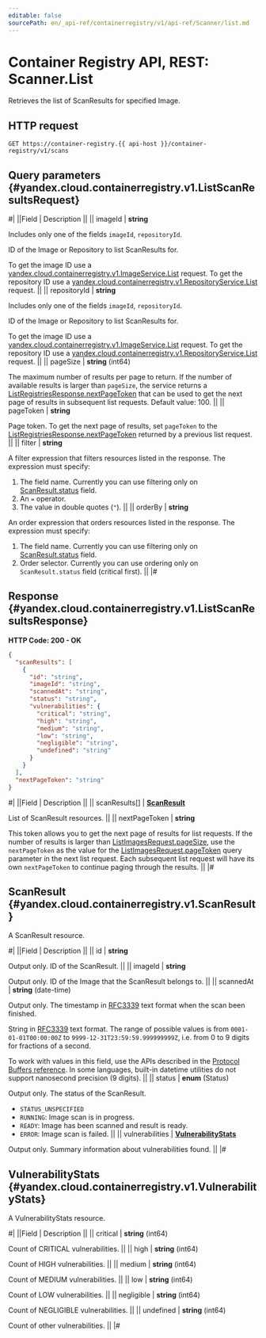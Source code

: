 ```yaml
---
editable: false
sourcePath: en/_api-ref/containerregistry/v1/api-ref/Scanner/list.md
---
```


# Container Registry API, REST: Scanner.List

Retrieves the list of ScanResults for specified Image.

## HTTP request

```
GET https://container-registry.{{ api-host }}/container-registry/v1/scans
```

## Query parameters {#yandex.cloud.containerregistry.v1.ListScanResultsRequest}

#|
||Field | Description ||
|| imageId | **string**

Includes only one of the fields `imageId`, `repositoryId`.

ID of the Image or Repository to list ScanResults for.

To get the image ID use a [yandex.cloud.containerregistry.v1.ImageService.List](/docs/container-registry/api-ref/Image/list#List) request.
To get the repository ID use a [yandex.cloud.containerregistry.v1.RepositoryService.List](/docs/container-registry/api-ref/Repository/list#List) request. ||
|| repositoryId | **string**

Includes only one of the fields `imageId`, `repositoryId`.

ID of the Image or Repository to list ScanResults for.

To get the image ID use a [yandex.cloud.containerregistry.v1.ImageService.List](/docs/container-registry/api-ref/Image/list#List) request.
To get the repository ID use a [yandex.cloud.containerregistry.v1.RepositoryService.List](/docs/container-registry/api-ref/Repository/list#List) request. ||
|| pageSize | **string** (int64)

The maximum number of results per page to return. If the number of available
results is larger than `pageSize`,
the service returns a [ListRegistriesResponse.nextPageToken](/docs/container-registry/api-ref/Registry/list#yandex.cloud.containerregistry.v1.ListRegistriesResponse)
that can be used to get the next page of results in subsequent list requests.
Default value: 100. ||
|| pageToken | **string**

Page token. To get the next page of results, set `pageToken` to the
[ListRegistriesResponse.nextPageToken](/docs/container-registry/api-ref/Registry/list#yandex.cloud.containerregistry.v1.ListRegistriesResponse) returned by a previous list request. ||
|| filter | **string**

A filter expression that filters resources listed in the response.
The expression must specify:
1. The field name. Currently you can use filtering only on [ScanResult.status](#yandex.cloud.containerregistry.v1.ScanResult) field.
2. An `=` operator.
3. The value in double quotes (`"`). ||
|| orderBy | **string**

An order expression that orders resources listed in the response.
The expression must specify:
1. The field name. Currently you can use filtering only on [ScanResult.status](#yandex.cloud.containerregistry.v1.ScanResult) field.
2. Order selector. Currently you can use ordering only on `ScanResult.status` field (critical first). ||
|#

## Response {#yandex.cloud.containerregistry.v1.ListScanResultsResponse}

**HTTP Code: 200 - OK**

```json
{
  "scanResults": [
    {
      "id": "string",
      "imageId": "string",
      "scannedAt": "string",
      "status": "string",
      "vulnerabilities": {
        "critical": "string",
        "high": "string",
        "medium": "string",
        "low": "string",
        "negligible": "string",
        "undefined": "string"
      }
    }
  ],
  "nextPageToken": "string"
}
```

#|
||Field | Description ||
|| scanResults[] | **[ScanResult](#yandex.cloud.containerregistry.v1.ScanResult)**

List of ScanResult resources. ||
|| nextPageToken | **string**

This token allows you to get the next page of results for list requests. If the number of results
is larger than [ListImagesRequest.pageSize](/docs/container-registry/api-ref/Image/list#yandex.cloud.containerregistry.v1.ListImagesRequest), use
the `nextPageToken` as the value
for the [ListImagesRequest.pageToken](/docs/container-registry/api-ref/Image/list#yandex.cloud.containerregistry.v1.ListImagesRequest) query parameter
in the next list request. Each subsequent list request will have its own
`nextPageToken` to continue paging through the results. ||
|#

## ScanResult {#yandex.cloud.containerregistry.v1.ScanResult}

A ScanResult resource.

#|
||Field | Description ||
|| id | **string**

Output only. ID of the ScanResult. ||
|| imageId | **string**

Output only. ID of the Image that the ScanResult belongs to. ||
|| scannedAt | **string** (date-time)

Output only. The timestamp in [RFC3339](https://www.ietf.org/rfc/rfc3339.txt) text format when the scan been finished.

String in [RFC3339](https://www.ietf.org/rfc/rfc3339.txt) text format. The range of possible values is from
`0001-01-01T00:00:00Z` to `9999-12-31T23:59:59.999999999Z`, i.e. from 0 to 9 digits for fractions of a second.

To work with values in this field, use the APIs described in the
[Protocol Buffers reference](https://developers.google.com/protocol-buffers/docs/reference/overview).
In some languages, built-in datetime utilities do not support nanosecond precision (9 digits). ||
|| status | **enum** (Status)

Output only. The status of the ScanResult.

- `STATUS_UNSPECIFIED`
- `RUNNING`: Image scan is in progress.
- `READY`: Image has been scanned and result is ready.
- `ERROR`: Image scan is failed. ||
|| vulnerabilities | **[VulnerabilityStats](#yandex.cloud.containerregistry.v1.VulnerabilityStats)**

Output only. Summary information about vulnerabilities found. ||
|#

## VulnerabilityStats {#yandex.cloud.containerregistry.v1.VulnerabilityStats}

A VulnerabilityStats resource.

#|
||Field | Description ||
|| critical | **string** (int64)

Count of CRITICAL vulnerabilities. ||
|| high | **string** (int64)

Count of HIGH vulnerabilities. ||
|| medium | **string** (int64)

Count of MEDIUM vulnerabilities. ||
|| low | **string** (int64)

Count of LOW vulnerabilities. ||
|| negligible | **string** (int64)

Count of NEGLIGIBLE vulnerabilities. ||
|| undefined | **string** (int64)

Count of other vulnerabilities. ||
|#